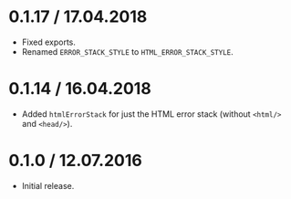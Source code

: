 0.1.17 / 17.04.2018
===================

  * Fixed exports.
  * Renamed `ERROR_STACK_STYLE` to `HTML_ERROR_STACK_STYLE`.

0.1.14 / 16.04.2018
===================

  * Added `htmlErrorStack` for just the HTML error stack (without `<html/>` and `<head/>`).

0.1.0 / 12.07.2016
===================

  * Initial release.